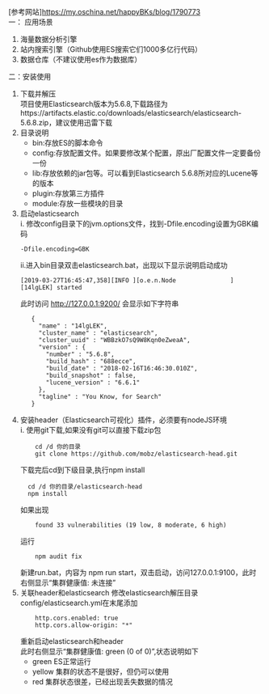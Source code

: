 [参考网站]https://my.oschina.net/happyBKs/blog/1790773  
一： 应用场景
1. 海量数据分析引擎
2. 站内搜索引擎（Github使用ES搜索它们1000多亿行代码）
3. 数据仓库（不建议使用es作为数据库）

二：安装使用
1. 下载并解压  
项目使用Elasticsearch版本为5.6.8,下载路径为https://artifacts.elastic.co/downloads/elasticsearch/elasticsearch-5.6.8.zip，建议使用迅雷下载
2. 目录说明
    * bin:存放ES的脚本命令
    * config:存放配置文件。如果要修改某个配置，原出厂配置文件一定要备份一份
    * lib:存放依赖的jar包等。可以看到Elasticsearch 5.6.8所对应的Lucene等的版本
    * plugin:存放第三方插件
    * module:存放一些模块的目录
3. 启动elasticsearch  
    i. 修改config目录下的jvm.options文件，找到-Dfile.encoding设置为GBK编码  
    ```
    -Dfile.encoding=GBK
    ```
    ii.进入bin目录双击elasticsearch.bat，出现以下显示说明启动成功
    ```
    [2019-03-27T16:45:47,358][INFO ][o.e.n.Node               ] [14lgLEK] started
    ```
    此时访问 http://127.0.0.1:9200/ 会显示如下字符串
    ```
       {
         "name" : "14lgLEK",
         "cluster_name" : "elasticsearch",
         "cluster_uuid" : "WBBzkO7sQ9W8Kqn0eZweaA",
         "version" : {
           "number" : "5.6.8",
           "build_hash" : "688ecce",
           "build_date" : "2018-02-16T16:46:30.010Z",
           "build_snapshot" : false,
           "lucene_version" : "6.6.1"
         },
         "tagline" : "You Know, for Search"
       } 
    ```
4. 安装header（Elasticsearch可视化）插件，必须要有nodeJS环境  
    i. 使用git下载,如果没有git可以直接下载zip包
    ```
        cd /d 你的目录
        git clone https://github.com/mobz/elasticsearch-head.git
    ```
    下载完后cd到下级目录,执行npm install
    ```
      cd /d 你的目录/elasticsearch-head
      npm install 
    ```
    如果出现
    ```
        found 33 vulnerabilities (19 low, 8 moderate, 6 high)
    ```
    运行
    ```
        npm audit fix
    ```
    新建run.bat，内容为 npm run start，双击启动，访问127.0.0.1:9100，此时右侧显示“集群健康值: 未连接”
5. 关联header和elasticsearch
    修改elasticsearch解压目录config/elasticsearch.yml在末尾添加
    ```
        http.cors.enabled: true
        http.cors.allow-origin: "*"   
    ```
    重新启动elasticsearch和header  
    此时右侧显示“集群健康值: green (0 of 0)”,状态说明如下
    * green ES正常运行
    * yellow 集群的状态不是很好，但仍可以使用
    * red 集群状态很差，已经出现丢失数据的情况